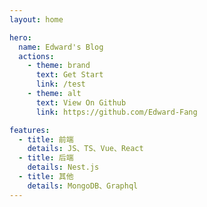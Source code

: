```yaml
---
layout: home

hero:
  name: Edward's Blog
  actions:
    - theme: brand
      text: Get Start
      link: /test
    - theme: alt
      text: View On Github
      link: https://github.com/Edward-Fang

features:
  - title: 前端
    details: JS、TS、Vue、React
  - title: 后端
    details: Nest.js
  - title: 其他
    details: MongoDB、Graphql
---
```

